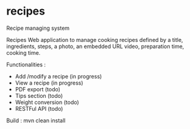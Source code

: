 # recipes
Recipe managing system

Recipes
Web application to manage cooking recipes defined by a title, ingredients, steps, a photo, an embedded URL video, preparation time, cooking time.

Functionalities :
- Add /modify a recipe (in progress)
- View a recipe (in progress)
- PDF export (todo)
- Tips section (todo)
- Weight conversion (todo)
- RESTFul API (todo)


Build : 
mvn clean install
